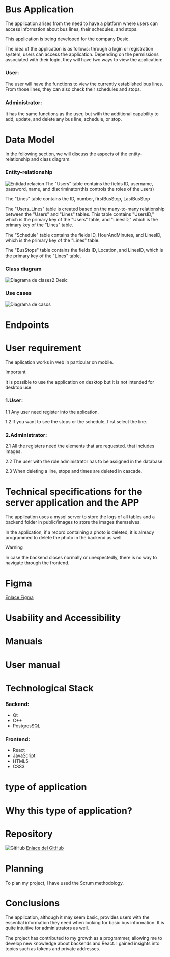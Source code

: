 # Bus Application
The application arises from the need to have a platform where users can access information about bus lines, their schedules, and stops.

This application is being developed for the company Desic.

The idea of the application is as follows: through a login or registration system, users can access the application. Depending on the permissions associated with their login, they will have two ways to view the application:

### User:

The user will have the functions to view the currently established bus lines. From those lines, they can also check their schedules and stops.

### Administrator:

It has the same functions as the user, but with the additional capability to add, update, and delete any bus line, schedule, or stop.

# Data Model
In the following section, we will discuss the aspects of the entity-relationship and class diagram.

### Entity-relationship
![Entidad relacion](https://github.com/JoelMartinHernandez/Proyecto-Desic/assets/131310480/53c42eb9-d4bf-418d-b028-d10c292cd152)
The "Users" table contains the fields ID, username, password, name, and discriminator(this controls the roles of the users)

The "Lines" table contains the ID, number, firstBusStop, LastBusStop

The "Users_Lines" table is created based on the many-to-many relationship between the "Users" and "Lines" tables. This table contains "UsersID," which is the primary key of the "Users" table, and "LinesID," which is the primary key of the "Lines" table.

The "Schedule" table contains the fields ID, HourAndMinutes, and LinesID, which is the primary key of the "Lines" table.

The "BusStops" table contains the fields ID, Location, and LinesID, which is the primary key of the "Lines" table.

### Class diagram
![Diagrama de clases2 Desic](https://github.com/JoelMartinHernandez/Proyecto-Desic/assets/131310480/68aa25d2-4986-41cc-8687-fc7c62cd539f)

### Use cases
![Diagrama de casos](https://github.com/JoelMartinHernandez/Proyecto-Desic/assets/131310480/20ddb853-f22f-4040-b69c-d6bc75a1658d)

# Endpoints

# User requirement
The aplication works in web in particular on mobile.
> [!IMPORTANT]
> It is possible to use the application on desktop but it is not intended for desktop use.

### 1.User:
1.1 Any user need register into the aplication.

1.2 If you want to see the stops or the schedule, first select the line.

### 2.Administrator:
2.1 All the registers need the elements that are requested. that includes images.

2.2 The user with the role administrator has to be assigned in the database.

2.3 When deleting a line, stops and times are deleted in cascade.

# Technical specifications for the server application and the APP
The application uses a mysql server to store the logs of all tables and a backend folder in public/images to store the images themselves.

In the application, if a record containing a photo is deleted, it is already programmed to delete the photo in the backend as well.
> [!WARNING]
>In case the backend closes normally or unexpectedly, there is no way to navigate through the frontend.

# Figma
[Enlace Figma](https://www.figma.com/file/Qs5ePGQ6fIWDLK2SWQhob9/Proyecto-Desic?type=design&node-id=0%3A1&mode=design&t=rI9LVburwdWDxmGZ-1)

# Usability and Accessibility

# Manuals

# User manual

# Technological Stack
### Backend:
  * Qt
  * C++
  * PostgresSQL
  
### Frontend:
  * React
  * JavaScript
  * HTML5
  * CSS3

# type of application

# Why this type of application?

# Repository
 ![GitHub]
 [Enlace del GitHub](https://github.com/Naidr/Project-Desic.git)

 # Planning

To plan my project, I have used the Scrum methodology.

# Conclusions

The application, although it may seem basic, provides users with the essential information they need when looking for basic bus information. It is quite intuitive for administrators as well.

The project has contributed to my growth as a programmer, allowing me to develop new knowledge about backends and React. I gained insights into topics such as tokens and private addresses.


[Github]:https://img.shields.io/badge/GitHub-181717?style=for-the-badge&logo=github&logoColor=white
[Github-url]: https://github.com/Naidr/Project-Desic.git

